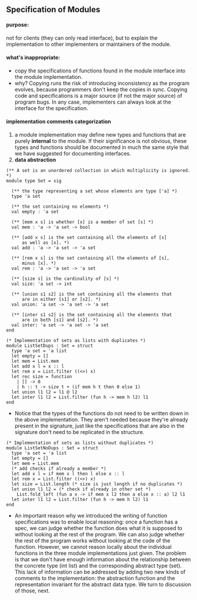 ## Specification of Modules
#### purpose:
not for clients (they can only read interface), but to explain the implementation to other implementers or maintainers of the module. 

#### what's inappropriate: 
* copy the specifications of functions found in the module interface into the module implementation.
* why? Copying runs the risk of introducing inconsistency as the program evolves, because programmers don't keep the copies in sync. Copying code and specifications is a major source (if not the major source) of program bugs. In any case, implementers can always look at the interface for the specification.

#### implementation comments categorization
1. a module implementation may define new types and functions that are purely **internal** to the module. If their significance is not obvious, these types and functions should be documented in much the same style that we have suggested for documenting interfaces.
1. **data abstraction** 
```
(** A set is an unordered collection in which multiplicity is ignored. *)
module type Set = sig

  (** the type representing a set whose elements are type ['a] *)
  type 'a set

  (** the set containing no elements *)
  val empty : 'a set

  (** [mem x s] is whether [x] is a member of set [s] *)
  val mem : 'a -> 'a set -> bool

  (** [add x s] is the set containing all the elements of [s]
      as well as [x]. *)
  val add : 'a -> 'a set -> 'a set

  (** [rem x s] is the set containing all the elements of [s],
      minus [x]. *)
  val rem : 'a -> 'a set -> 'a set

  (** [size s] is the cardinality of [s] *)
  val size: 'a set -> int

  (** [union s1 s2] is the set containing all the elements that
      are in either [s1] or [s2]. *)
  val union: 'a set -> 'a set -> 'a set

  (** [inter s1 s2] is the set containing all the elements that
      are in both [s1] and [s2]. *)
  val inter: 'a set -> 'a set -> 'a set
end
```
```
(* Implementation of sets as lists with duplicates *)
module ListSetDups : Set = struct
  type 'a set = 'a list
  let empty = []
  let mem = List.mem
  let add x l = x :: l
  let rem x = List.filter ((<>) x)
  let rec size = function
    | [] -> 0
    | h :: t -> size t + (if mem h t then 0 else 1)
  let union l1 l2 = l1 @ l2
  let inter l1 l2 = List.filter (fun h -> mem h l2) l1
end
```
* Notice that the types of the functions do not need to be written down in the above implementation. They aren't needed because they're already present in the signature, just like the specifications that are also in the signature don't need to be replicated in the structure.
```
(* Implementation of sets as lists without duplicates *)
module ListSetNoDups : Set = struct
  type 'a set = 'a list
  let empty = []
  let mem = List.mem
  (* add checks if already a member *)
  let add x l = if mem x l then l else x :: l 
  let rem x = List.filter ((<>) x)
  let size = List.length (* size is just length if no duplicates *)
  let union l1 l2 = (* check if already in other set *)
    List.fold_left (fun a x -> if mem x l2 then a else x :: a) l2 l1
  let inter l1 l2 = List.filter (fun h -> mem h l2) l1
end
```
* An important reason why we introduced the writing of function specifications was to enable local reasoning: once a function has a spec, we can judge whether the function does what it is supposed to without looking at the rest of the program. We can also judge whether the rest of the program works without looking at the code of the function. However, we cannot reason locally about the individual functions in the three module implementations just given. The problem is that we don't have enough information about the relationship between the concrete type (int list) and the corresponding abstract type (set). This lack of information can be addressed by adding two new kinds of comments to the implementation: the abstraction function and the representation invariant for the abstract data type. We turn to discussion of those, next.